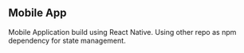 ## Mobile App
Mobile Application build using React Native. Using other repo as npm dependency for state management.
